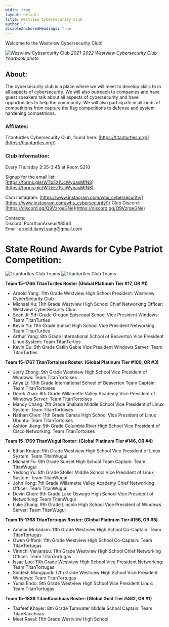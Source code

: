 ```yaml
---
width: true
layout: default
title: Westview Cybersecurity Club
author: ' '
disableAnchoredHeadings: True
---
```


Welcome to the Westview Cybersecurity Club!

![Westview Cybsercurity Club](/upload/cyberSecClubPhoto.jpg)
*2021-2022 Westview Cybersecurity Club Yearbook photo*

## About:
The cybersecurity club is a place where we will meet to develop skills to in all aspects of cybersecurity. We will also outreach to companies and have guest speakers talk about all aspects of cybersecurity and have opportunities to help the community. We will also participate in all kinds of competitions from capture the flag competitions to defense and system hardening competitions.

### Affilates:
Titanturtles Cybersecurity Club, found here: [https://titanturtles.org/](https://titanturtles.org/)

### Club Information:
Every Thursday 2:35-3:45 at Room S210

Signup for the email list:\
[https://forms.gle/WTbEz1UcWybasMfN8](https://forms.gle/WTbEz1UcWybasMfN8)

Club Instagram: [https://www.instagram.com/whs_cybersecurity/](https://www.instagram.com/whs_cybersecurity/)\
Club Discord: [https://discord.gg/Q9VzrgeGNe](https://discord.gg/Q9VzrgeGNe)

Contacts:\
Discord: PoarthanArseus#8563\
Email: arnold.tianyi.yang@gmail.com

# State Round Awards for Cybe Patriot Competition:

![Titanturtles Club Teams](uploads/Titanturtles1stplacestate.png)
![Titanturtles Club Teams](uploads/titantortoises3rdplace.png)

**Team 15-1766 TitanTurtles Roster (Global Platinum Tier #17, OR #1)**
 - Arnold Yang: 11th Grade              Westview High School              President: Westview CyberSecurity Club
 - Michael Xu: 11th Grade               Westview High School              Chief Networking Officer: Westview CyberSecurity Club
 - Sean Ji: 9th Grade                   Oregon Episcopal School           Vice President Windows: Team TitanTurtles
 - Kevin Yu: 11th Grade                 Sunset High School                Vice President Networking: Team TitanTurtles
 - Arthur Yang: 8th Grade               International School of Beaverton Vice President Linux System: Team TitanTurtles
 - Kevin Du: 9th Grade                  Catlin Gable                      Vice President Windows Server: Team TitanTurtles

**Team 15-1767 TitanTortoises Roster: (Global Platinum Tier #109, OR #3)**
 - Jerry Zhong: 9th Grade                  Westview High School              Vice President of Windows: Team TitanTortoises
 - Anya Li: 10th Grade                     International School of Beaverton Team Captain: Team TitanTortoises
 - Derek Zhao: 8th Grade                   Willamette Valley Academy         Vice President of Windows Server: Team TitanTortoises
 - Mandy Chang: 7th Grade                  Shahala Middle School             Vice President of Linux System: Team TitanTortoises
 - Nathan Chen: 11th Grade                 Camas High School                 Vice President of Linux Ubuntu: Team TitanTortoises
 - Ashton Jiang: 9th Grade                 Columbia River High School        Vice President of Cisco Networking: Team TitanTortoises

**Team 15-1769 TitanWugui Roster: (Global Platinum Tier #146, OR #4)**
 - Ethan Knapp: 9th Grade                 Westview High School              Vice President of Linux System: Team TitanWugui
 - Michael Fu: 9th Grade                  Sunset High School                Team Captain: Team TitanWugui
 - Yedong Yu: 8th Grade                   Stoller Middle School             Vice President of Linux System: Team TitanWugui
 - John Kong: 7th Grade                   Willamette Valley Academy         Chief Networking Officer: Team TitanWugui
 - Devin Chen: 9th Grade                  Lake Oswego High School           Vice President of Networking: Team TitanWugui
 - Luke Zhang: 9th Grade                  Lincoln High School               Vice President of Windows Server: Team TitanWugui

 **Team 15-1768 TitanTortugas Roster: (Global Platinum Tier #156, OR #5)**
 - Ammar Mukadam: 11th Grade                   Westview High School                         Co-Captain: Team TitanTortugas
 - Owen Gifford: 11th Grade                    Westview High School                         Co-Captain: Team TitanTortugas
 - Virinchi Vanjarapu: 11th Grade              Westview High School                         Chief Networking Officer: Team TitanTortugas
 - Issac Loo: 11th Grade                       Westview High School                         Vice President Networking: Team TitanTortugas
 - Siddesh Mangipudi: 12th Grade               Westview High School                         Vice President Windows: Team TitanTortugas
 - Yuma Endo: 9th Grade                        Westview High School                         Vice President Linux: Team TitanTortugas

 **Team 15-1839 TitanKacchuas Roster: (Global Gold Tier #482, OR #1)**
 - Taafeef Khayer: 8th Grade                  Tumwater Middle School                        Captain: Team TitanKacchuas
 - Meet Raval: 11th Grade                     Westview High School
